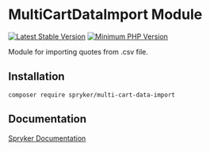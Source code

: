 # MultiCartDataImport Module
[![Latest Stable Version](https://poser.pugx.org/spryker/multi-cart-data-import/v/stable.svg)](https://packagist.org/packages/spryker/multi-cart-data-import)
[![Minimum PHP Version](https://img.shields.io/badge/php-%3E%3D%208.3-8892BF.svg)](https://php.net/)

Module for importing quotes from .csv file.

## Installation

```
composer require spryker/multi-cart-data-import
```

## Documentation

[Spryker Documentation](https://docs.spryker.com)
